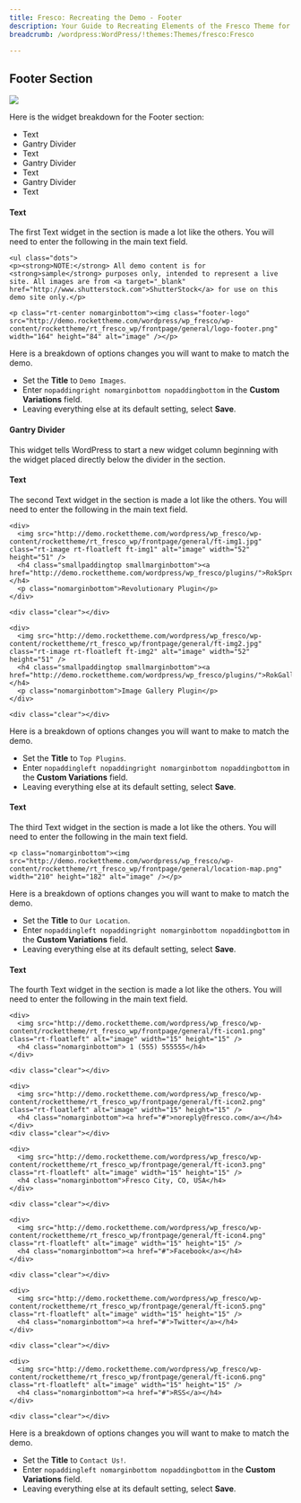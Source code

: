 ```yaml
---
title: Fresco: Recreating the Demo - Footer
description: Your Guide to Recreating Elements of the Fresco Theme for WordPress
breadcrumb: /wordpress:WordPress/!themes:Themes/fresco:Fresco

---
```


Footer Section
-----
![][demo1]

Here is the widget breakdown for the Footer section:

* Text
* Gantry Divider
* Text
* Gantry Divider
* Text
* Gantry Divider
* Text

#### Text

The first Text widget in the section is made a lot like the others. You will need to enter the following in the main text field.

~~~
<ul class="dots">
<p><strong>NOTE:</strong> All demo content is for <strong>sample</strong> purposes only, intended to represent a live site. All images are from <a target="_blank" href="http://www.shutterstock.com">ShutterStock</a> for use on this demo site only.</p>

<p class="rt-center nomarginbottom"><img class="footer-logo" src="http://demo.rockettheme.com/wordpress/wp_fresco/wp-content/rockettheme/rt_fresco_wp/frontpage/general/logo-footer.png" width="164" height="84" alt="image" /></p>
~~~

Here is a breakdown of options changes you will want to make to match the demo.

* Set the **Title** to `Demo Images`.
* Enter `nopaddingright nomarginbottom nopaddingbottom` in the **Custom Variations** field.
* Leaving everything else at its default setting, select **Save**.

#### Gantry Divider
This widget tells WordPress to start a new widget column beginning with the widget placed directly below the divider in the section.

#### Text

The second Text widget in the section is made a lot like the others. You will need to enter the following in the main text field.

~~~
<div>
  <img src="http://demo.rockettheme.com/wordpress/wp_fresco/wp-content/rockettheme/rt_fresco_wp/frontpage/general/ft-img1.jpg" class="rt-image rt-floatleft ft-img1" alt="image" width="52" height="51" />
  <h4 class="smallpaddingtop smallmarginbottom"><a href="http://demo.rockettheme.com/wordpress/wp_fresco/plugins/">RokSprocket</a></h4>
  <p class="nomarginbottom">Revolutionary Plugin</p>
</div>

<div class="clear"></div>

<div>
  <img src="http://demo.rockettheme.com/wordpress/wp_fresco/wp-content/rockettheme/rt_fresco_wp/frontpage/general/ft-img2.jpg" class="rt-image rt-floatleft ft-img2" alt="image" width="52" height="51" />
  <h4 class="smallpaddingtop smallmarginbottom"><a href="http://demo.rockettheme.com/wordpress/wp_fresco/plugins/">RokGallery</a></h4>
  <p class="nomarginbottom">Image Gallery Plugin</p>
</div>

<div class="clear"></div>
~~~

Here is a breakdown of options changes you will want to make to match the demo.

* Set the **Title** to `Top Plugins`.
* Enter `nopaddingleft nopaddingright nomarginbottom nopaddingbottom` in the **Custom Variations** field.
* Leaving everything else at its default setting, select **Save**.

#### Text
The third Text widget in the section is made a lot like the others. You will need to enter the following in the main text field.

~~~
<p class="nomarginbottom"><img src="http://demo.rockettheme.com/wordpress/wp_fresco/wp-content/rockettheme/rt_fresco_wp/frontpage/general/location-map.png" width="210" height="182" alt="image" /></p>
~~~

Here is a breakdown of options changes you will want to make to match the demo.

* Set the **Title** to `Our Location`.
* Enter `nopaddingleft nopaddingright nomarginbottom nopaddingbottom` in the **Custom Variations** field.
* Leaving everything else at its default setting, select **Save**.

#### Text
The fourth Text widget in the section is made a lot like the others. You will need to enter the following in the main text field.

~~~
<div>
  <img src="http://demo.rockettheme.com/wordpress/wp_fresco/wp-content/rockettheme/rt_fresco_wp/frontpage/general/ft-icon1.png" class="rt-floatleft" alt="image" width="15" height="15" />
  <h4 class="nomarginbottom"> 1 (555) 555555</h4>
</div>

<div class="clear"></div>

<div>
  <img src="http://demo.rockettheme.com/wordpress/wp_fresco/wp-content/rockettheme/rt_fresco_wp/frontpage/general/ft-icon2.png" class="rt-floatleft" alt="image" width="15" height="15" />
  <h4 class="nomarginbottom"><a href="#">noreply@fresco.com</a></h4>
</div>
<div class="clear"></div>

<div>
  <img src="http://demo.rockettheme.com/wordpress/wp_fresco/wp-content/rockettheme/rt_fresco_wp/frontpage/general/ft-icon3.png" class="rt-floatleft" alt="image" width="15" height="15" />
  <h4 class="nomarginbottom">Fresco City, CO, USA</h4>
</div>

<div class="clear"></div>

<div>
  <img src="http://demo.rockettheme.com/wordpress/wp_fresco/wp-content/rockettheme/rt_fresco_wp/frontpage/general/ft-icon4.png" class="rt-floatleft" alt="image" width="15" height="15" />
  <h4 class="nomarginbottom"><a href="#">Facebook</a></h4>
</div>

<div class="clear"></div>

<div>
  <img src="http://demo.rockettheme.com/wordpress/wp_fresco/wp-content/rockettheme/rt_fresco_wp/frontpage/general/ft-icon5.png" class="rt-floatleft" alt="image" width="15" height="15" />
  <h4 class="nomarginbottom"><a href="#">Twitter</a></h4>
</div>

<div class="clear"></div>

<div>
  <img src="http://demo.rockettheme.com/wordpress/wp_fresco/wp-content/rockettheme/rt_fresco_wp/frontpage/general/ft-icon6.png" class="rt-floatleft" alt="image" width="15" height="15" />
  <h4 class="nomarginbottom"><a href="#">RSS</a></h4>
</div>

<div class="clear"></div>
~~~

Here is a breakdown of options changes you will want to make to match the demo.

* Set the **Title** to `Contact Us!`.
* Enter `nopaddingleft nomarginbottom nopaddingbottom` in the **Custom Variations** field.
* Leaving everything else at its default setting, select **Save**.

[demo1]: assets/demo_14.jpeg
